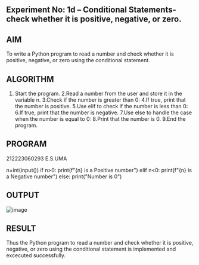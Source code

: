 ## Experiment No: 1d – Conditional Statements- check whether it is positive, negative, or zero.

## AIM  
To write a Python program to read a number and check whether it is positive, negative, or zero using the conditional statement.
## ALGORITHM  
1. Start the program.
2.Read a number from the user and store it in the variable n.
3.Check if the number is greater than 0:
4.If true, print that the number is positive.
5.Use elif to check if the number is less than 0:
6.If true, print that the number is negative.
7.Use else to handle the case when the number is equal to 0:
8.Print that the number is 0.
9.End the program.

## PROGRAM
212223060293
E.S.UMA

n=int(input())
if n>0:
    print(f"{n} is a Positive number")
elif n<0:
    print(f"{n} is a Negative number")
else:
    print("Number is 0")

## OUTPUT
![image](https://github.com/user-attachments/assets/a962595a-2653-4ec8-ba4e-fbf4e1f9b43d)


## RESULT
Thus the Python program to read a number and check whether it is positive, negative, or zero using the conditional statement is implemented and excecuted successfully.
